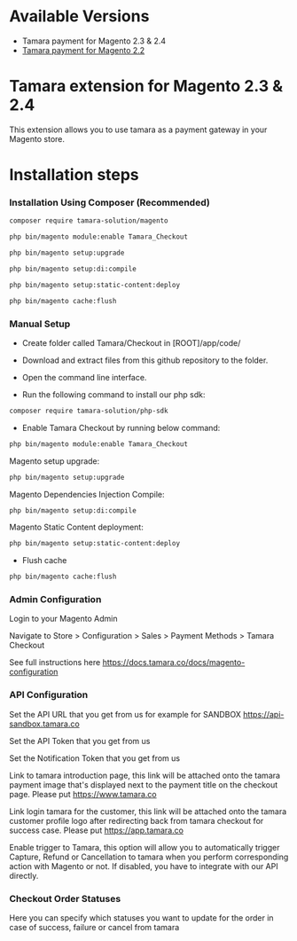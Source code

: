 # Available Versions
* Tamara payment for Magento 2.3 & 2.4
* [Tamara payment for Magento 2.2](https://github.com/tamara-solution/magento)
# Tamara extension for Magento 2.3 & 2.4

This extension allows you to use tamara as a payment gateway in your Magento store.

# Installation steps

### Installation Using Composer (Recommended)
```bash
composer require tamara-solution/magento

php bin/magento module:enable Tamara_Checkout

php bin/magento setup:upgrade

php bin/magento setup:di:compile

php bin/magento setup:static-content:deploy

php bin/magento cache:flush
```
### Manual Setup
* Create folder called Tamara/Checkout in [ROOT]/app/code/

* Download and extract files from this github repository to the folder.

* Open the command line interface.

* Run the following command to install our php sdk:

```bash
composer require tamara-solution/php-sdk
```

* Enable Tamara Checkout by running below command: 

```bash
php bin/magento module:enable Tamara_Checkout
```

Magento setup upgrade: 

```bash
php bin/magento setup:upgrade
```

Magento Dependencies Injection Compile: 

```bash
php bin/magento setup:di:compile
```

Magento Static Content deployment: 

```bash
php bin/magento setup:static-content:deploy
```
* Flush cache
```bash
php bin/magento cache:flush
```

### Admin Configuration
Login to your Magento Admin

Navigate to Store > Configuration > Sales > Payment Methods > Tamara Checkout

See full instructions here https://docs.tamara.co/docs/magento-configuration

### API Configuration
Set the API URL that you get from us for example for SANDBOX https://api-sandbox.tamara.co

Set the API Token that you get from us

Set the Notification Token that you get from us

Link to tamara introduction page, this link will be attached onto the tamara payment image that's displayed next to the payment title on the checkout page. Please put https://www.tamara.co

Link login tamara for the customer, this link will be attached onto the tamara customer profile logo after redirecting back from tamara checkout for success case. Please put https://app.tamara.co

Enable trigger to Tamara, this option will allow you to automatically trigger Capture, Refund or Cancellation to tamara when you perform corresponding action with Magento or not. If disabled, you have to integrate with our API directly.

### Checkout Order Statuses

Here you can specify which statuses you want to update for the order in case of success, failure or cancel from tamara